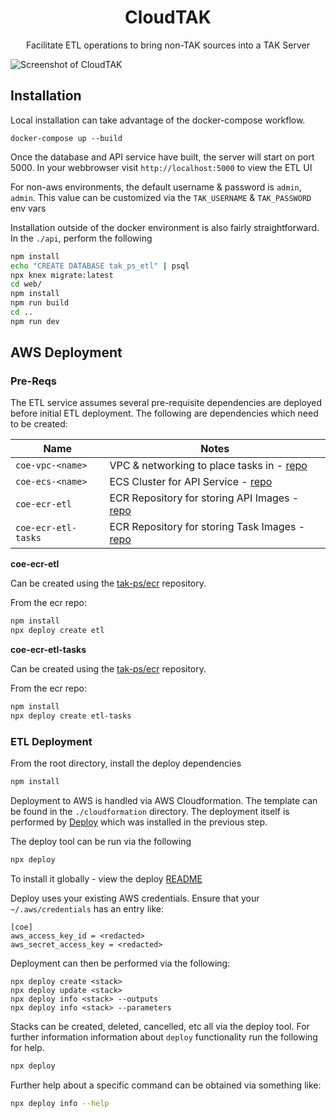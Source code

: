 <h1 align=center>CloudTAK</h1>

<p align=center>Facilitate ETL operations to bring non-TAK sources into a TAK Server</p>

<img src='./docs/Screenshot.png' alt='Screenshot of CloudTAK'/>

## Installation

Local installation can take advantage of the docker-compose workflow.

```
docker-compose up --build
```

Once the database and API service have built, the server will start on port 5000.
In your webbrowser visit `http://localhost:5000` to view the ETL UI

For non-aws environments, the default username & password is `admin`, `admin`.
This value can be customized via the `TAK_USERNAME` & `TAK_PASSWORD` env vars

Installation outside of the docker environment is also fairly straightforward.
In the `./api`, perform the following

```sh
npm install
echo "CREATE DATABASE tak_ps_etl" | psql
npx knex migrate:latest
cd web/
npm install
npm run build
cd ..
npm run dev
```

## AWS Deployment

### Pre-Reqs

The ETL service assumes several pre-requisite dependencies are deployed before
initial ETL deployment.
The following are dependencies which need to be created:

| Name                  | Notes |
| --------------------- | ----- |
| `coe-vpc-<name>`      | VPC & networking to place tasks in - [repo](ttps://github.com/tak-ps/vpc) |
| `coe-ecs-<name>`      | ECS Cluster for API Service - [repo](ttps://github.com/tak-ps/ecs) |
| `coe-ecr-etl`         | ECR Repository for storing API Images - [repo](ttps://github.com/tak-ps/ecr)     |
| `coe-ecr-etl-tasks`   | ECR Repository for storing Task Images - [repo](ttps://github.com/tak-ps/ecr)  |

**coe-ecr-etl**

Can be created using the [tak-ps/ecr](https://github.com/tak-ps/ecr) repository.

From the ecr repo:
```sh
npm install
npx deploy create etl
```

**coe-ecr-etl-tasks**

Can be created using the [tak-ps/ecr](https://github.com/tak-ps/ecr) repository.

From the ecr repo:
```sh
npm install
npx deploy create etl-tasks
```

### ETL Deployment

From the root directory, install the deploy dependencies

```sh
npm install
```

Deployment to AWS is handled via AWS Cloudformation. The template can be found in the `./cloudformation`
directory. The deployment itself is performed by [Deploy](https://github.com/openaddresses/deploy) which
was installed in the previous step.

The deploy tool can be run via the following

```sh
npx deploy
```

To install it globally - view the deploy [README](https://github.com/openaddresses/deploy)

Deploy uses your existing AWS credentials. Ensure that your `~/.aws/credentials` has an entry like:

```
[coe]
aws_access_key_id = <redacted>
aws_secret_access_key = <redacted>
```

Deployment can then be performed via the following:

```
npx deploy create <stack>
npx deploy update <stack>
npx deploy info <stack> --outputs
npx deploy info <stack> --parameters
```

Stacks can be created, deleted, cancelled, etc all via the deploy tool. For further information
information about `deploy` functionality run the following for help.

```sh
npx deploy
```

Further help about a specific command can be obtained via something like:

```sh
npx deploy info --help
```

